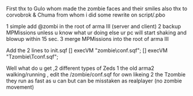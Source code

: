 First thx to Gulo whom made the zombie faces and their smiles 
also thx to corvobrok & Chuma from whom i did some rewrite on script/.pbo

1 simple add @zombi in the root of arma III  (server and client)
2 backup MPMissions unless u know what ur doing else ur pc will start shaking and blowup within 15 sec.
3 merge MPMissions into the root of arma III 

Add the 2 lines to init.sqf
[] execVM "zombie\conf.sqf";
[] execVM "Tzombie\Tconf.sqf";


Well what do u get ,2 different types of Zeds
1 the old arma2 walking/running , edit the /zombie/conf.sqf  for own likeing
2 the Tzombie they run as fast as u can but can be misstaken as realplayer (no zombie movement) 